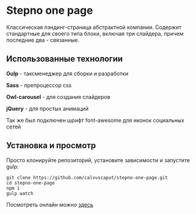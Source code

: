 # Stepno one page

Классическая лэндинг-страница абстрактной компании. Содержит стандартные для своего типа блоки, включая три слайдера, причем последние два - связанные.

## Использованные технологии


**Gulp** - таксменеджер для сборки и разработки  

**Sass** - препроцессор css  

**Owl-carousel** - для создания слайдеров  

**jQuery** - для простых анимаций  


Так же был подключен шрифт font-awesome для иконок социальных сетей


## Установка и просмотр
Просто клонируйте репозиторий, установите зависимости и запустите gulp:
```
git clone https://github.com/calvuscaput/stepno-one-page.git
cd stepno-one-page
npm i
gulp watch
```

Посмотреть онлайн можно  [здесь](https://calvuscaput.github.io/stepno-one-page/)


